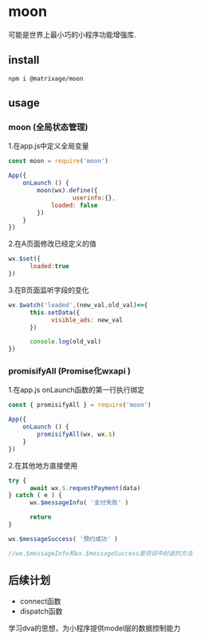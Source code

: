 # moon

可能是世界上最小巧的小程序功能增强库.

## install

`npm i @matrixage/moon`

## usage

### moon (全局状态管理)

1.在app.js中定义全局变量

```js
const moon = require('moon')

App({
	onLaunch () {
		moon(wx).define({
                  userinfo:{},
			loaded: false
		})
	}
})
```

2.在A页面修改已经定义的值

```js
wx.$set({
      loaded:true
})
```

3.在B页面监听字段的变化

```js
wx.$watch('loaded',(new_val,old_val)=>{
      this.setData({
            visible_ads: new_val
      })

      console.log(old_val)
})
```

### promisifyAll (Promise化wxapi )

1.在app.js onLaunch函数的第一行执行绑定

```js
const { promisifyAll } = require('moon')

App({
	onLaunch () {
		promisifyAll(wx, wx.$)
	}
})
```

2.在其他地方直接使用

```js
try {
      await wx.$.requestPayment(data)
} catch ( e ) {
      wx.$messageInfo( '支付失败' )

      return
}

wx.$messageSuccess( '预约成功' )

//wx.$messageInfo和wx.$messageSuccess是项目中封装的方法
```

## 后续计划

* connect函数
* dispatch函数

学习dva的思想，为小程序提供model层的数据控制能力



